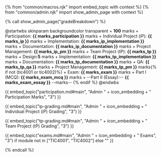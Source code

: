{% from "common/macros.njk" import embed_topic with context %}
{% from "common/admin.njk" import show_admin_page with context %}

{% call show_admin_page("gradeBreakdown") %}
<div id="main">

<puml name="gradeBreakdown.png">
@startwbs
skinparam backgroundcolor transparent
+ <b><color:red>100</color></b> marks
 + Participation: <b><color:red>{{ marks_participation }}</color></b> marks
 + Individual Project (iP): <b><color:red>{{ marks_ip }}</color></b> marks
  + Implementation: <b><color:red>{{ marks_ip_implementation }}</color></b> marks
  + Documentation: <b><color:red>{{ marks_ip_documentation }}</color></b> marks
  + Project Management: <b><color:red>{{ marks_ip_pm }}</color></b> marks
 + Team Project (tP): <b><color:red>{{ marks_tp }}</color></b> marks
  + Design:<b><color:red>5</color></b> marks
  + Implementation: <b><color:red>{{ marks_tp_implementation }}</color></b> marks
  + Documentation: <b><color:red>{{ marks_tp_documentation }}</color></b> marks
  + QA: <b><color:red>{{ marks_tp_qa }}</color></b> marks
  + Project Management: <b><color:red>{{ marks_tp_pm }}</color></b> marks{% if not (tic4001 or tic4002)%}
 + Exam: <b><color:red>{{ marks_exam }}</color></b> marks
  + Part I (MCQ): <b><color:red>{{ marks_exam_mcq }}</color></b> marks
  + --Part II (Essay):-- <b><color:red>{{ marks_exam_essay }}</color></b> --marks-- {% endif %}
@endwbs
</puml>

{{ embed_topic("participation.md#main", "Admin " + icon_embedding + " Participation Marks", "3") }}
<p/>
{{ embed_topic("ip-grading.md#main", "Admin " + icon_embedding + " Individual Project (iP) Grading", "3") }}
<p/>
{{ embed_topic("tp-grading.md#main", "Admin " + icon_embedding + " Team Project (tP) Grading", "3") }}
<p/>
{{ embed_topic("exams.md#main", "Admin " + icon_embedding + " Exams", "3") if module not in ["TIC4001", "TIC4002"] else "" }}

</div>

{% endcall %}
